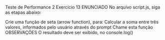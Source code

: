 Teste de Performance 2
Exercício 13
ENUNCIADO
No arquivo script.js, siga as etapas abaixo:

Crie uma função de seta (arrow function), para:
Calcular a soma entre três valores, informados pelo usuário através do prompt
Chame esta função
OBSERVAÇÕES
O resultado deve ser exibido, no console.log()
